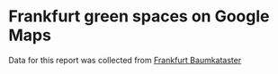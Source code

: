 # Frankfurt green spaces on Google Maps
Data for this report was collected from [Frankfurt Baumkataster](http://offenedaten.frankfurt.de/dataset/baumkataster-frankfurt-am-main/resource/7a73520b-961a-4aad-a582-449e676c247c)



 
